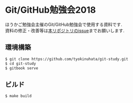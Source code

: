 # Git/GitHub勉強会2018

ほうかご勉強会主催のGit/GitHub勉強会で使用する資料です.  
資料の修正・改善等は[本リポジトリのissue](https://github.com/AfterSchoolStudy/git-study/issues)までお願いします.

## 環境構築

```bash
$ git clone https://github.com/tyokinuhata/git-study.git
$ cd git-study
$ gitbook serve
```

## ビルド

```
$ make build
```
